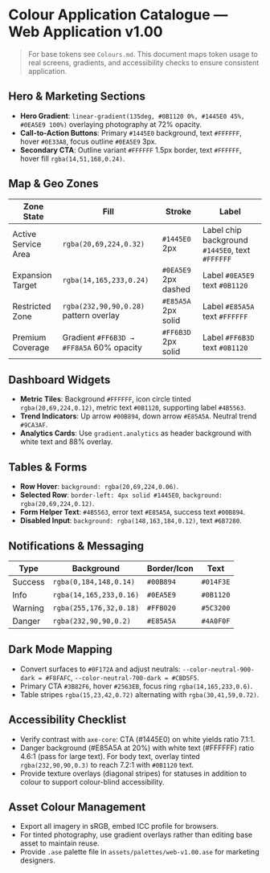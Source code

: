 # Colour Application Catalogue — Web Application v1.00

> For base tokens see `Colours.md`. This document maps token usage to real screens, gradients, and accessibility checks to ensure consistent application.

## Hero & Marketing Sections
- **Hero Gradient**: `linear-gradient(135deg, #0B1120 0%, #1445E0 45%, #0EA5E9 100%)` overlaying photography at 72% opacity.
- **Call-to-Action Buttons**: Primary `#1445E0` background, text `#FFFFFF`, hover `#0E33A8`, focus outline `#0EA5E9` 3px.
- **Secondary CTA**: Outline variant `#FFFFFF` 1.5px border, text `#FFFFFF`, hover fill `rgba(14,51,168,0.24)`.

## Map & Geo Zones
| Zone State | Fill | Stroke | Label |
| --- | --- | --- | --- |
| Active Service Area | `rgba(20,69,224,0.32)` | `#1445E0` 2px | Label chip background `#1445E0`, text `#FFFFFF` |
| Expansion Target | `rgba(14,165,233,0.24)` | `#0EA5E9` 2px dashed | Label `#0EA5E9` text `#0B1120` |
| Restricted Zone | `rgba(232,90,90,0.28)` pattern overlay | `#E85A5A` 2px solid | Label `#E85A5A` text `#FFFFFF` |
| Premium Coverage | Gradient `#FF6B3D → #FF8A5A` 60% opacity | `#FF6B3D` 2px solid | Label `#FF6B3D` text `#0B1120` |

## Dashboard Widgets
- **Metric Tiles**: Background `#FFFFFF`, icon circle tinted `rgba(20,69,224,0.12)`, metric text `#0B1120`, supporting label `#4B5563`.
- **Trend Indicators**: Up arrow `#00B894`, down arrow `#E85A5A`. Neutral trend `#9CA3AF`.
- **Analytics Cards**: Use `gradient.analytics` as header background with white text and 88% overlay.

## Tables & Forms
- **Row Hover**: `background: rgba(20,69,224,0.06)`.
- **Selected Row**: `border-left: 4px solid #1445E0`, `background: rgba(20,69,224,0.12)`.
- **Form Helper Text**: `#4B5563`, error text `#E85A5A`, success text `#00B894`.
- **Disabled Input**: `background: rgba(148,163,184,0.12)`, text `#6B7280`.

## Notifications & Messaging
| Type | Background | Border/Icon | Text |
| --- | --- | --- | --- |
| Success | `rgba(0,184,148,0.14)` | `#00B894` | `#014F3E` |
| Info | `rgba(14,165,233,0.16)` | `#0EA5E9` | `#0B1120` |
| Warning | `rgba(255,176,32,0.18)` | `#FFB020` | `#5C3200` |
| Danger | `rgba(232,90,90,0.2)` | `#E85A5A` | `#4A0F0F` |

## Dark Mode Mapping
- Convert surfaces to `#0F172A` and adjust neutrals: `--color-neutral-900-dark = #F8FAFC`, `--color-neutral-700-dark = #CBD5F5`.
- Primary CTA `#3B82F6`, hover `#2563EB`, focus ring `rgba(14,165,233,0.6)`.
- Table stripes `rgba(15,23,42,0.72)` alternating with `rgba(30,41,59,0.72)`.

## Accessibility Checklist
- Verify contrast with `axe-core`: CTA (#1445E0) on white yields ratio 7.1:1.
- Danger background (#E85A5A at 20%) with white text (#FFFFFF) ratio 4.6:1 (pass for large text). For body text, overlay tinted `rgba(232,90,90,0.3)` to reach 7.2:1 with `#0B1120` text.
- Provide texture overlays (diagonal stripes) for statuses in addition to colour to support colour-blind accessibility.

## Asset Colour Management
- Export all imagery in sRGB, embed ICC profile for browsers.
- For tinted photography, use gradient overlays rather than editing base asset to maintain reuse.
- Provide `.ase` palette file in `assets/palettes/web-v1.00.ase` for marketing designers.
